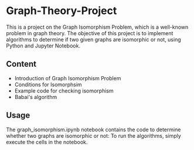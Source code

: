 # Graph-Theory-Project

This is a project on the Graph Isomorphism Problem, which is a well-known problem in graph theory. The objective of this project is to implement algorithms to determine if two given graphs are isomorphic or not, using Python and Jupyter Notebook.

## Content
- Introduction of Graph Isomorphism Problem
- Conditions for Isomorphsim
- Example code for checking isomorphism
-  Babai's algorithm

## Usage
The graph_isomorphism.ipynb notebook contains the code to determine whether two graphs are isomorphic or not:
To run the algorithms, simply execute the cells in the notebook.
